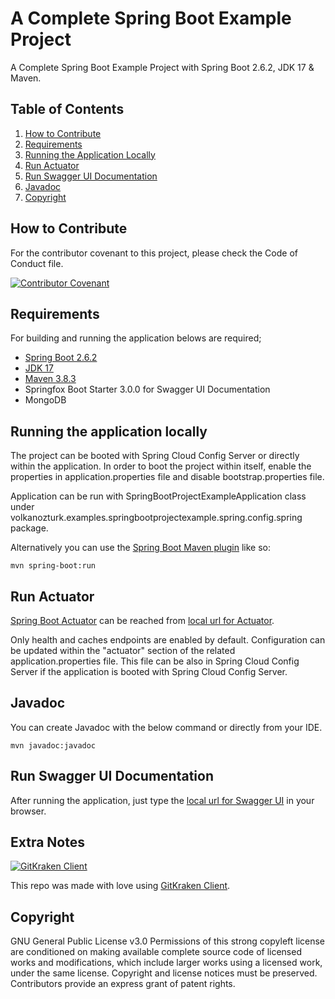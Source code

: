 # A Complete Spring Boot Example Project
A Complete Spring Boot Example Project with Spring Boot 2.6.2, JDK 17 & Maven.

## Table of Contents

1. [How to Contribute](#how-to-contribute) 
2. [Requirements](#requirements)
3. [Running the Application Locally](#running-the-application-locally)
4. [Run Actuator](#run-actuator)
5. [Run Swagger UI Documentation](#run-swagger-ui-documentation)
6. [Javadoc](#javadoc)
7. [Copyright](#copyright)

## How to Contribute

For the contributor covenant to this project, please check the Code of Conduct file.

[![Contributor Covenant](https://img.shields.io/badge/Contributor%20Covenant-2.1-4baaaa.svg)](CODE_OF_CONDUCT.md)

## Requirements

For building and running the application belows are required;

- [Spring Boot 2.6.2](https://spring.io/blog/2021/12/21/spring-boot-2-6-2-available-now)
- [JDK 17](https://www.oracle.com/java/technologies/javase/jdk17-archive-downloads.html)
- [Maven 3.8.3](https://maven.apache.org)
- Springfox Boot Starter 3.0.0 for Swagger UI Documentation
- MongoDB

## Running the application locally

The project can be booted with Spring Cloud Config Server or directly within the application. In order to boot the project within itself, enable the properties in application.properties file and disable bootstrap.properties file.

Application can be run with SpringBootProjectExampleApplication class under volkanozturk.examples.springbootprojectexample.spring.config.spring package.

Alternatively you can use the [Spring Boot Maven plugin](https://docs.spring.io/spring-boot/docs/current/reference/html/build-tool-plugins-maven-plugin.html) like so:

```shell
mvn spring-boot:run
```

## Run Actuator

[Spring Boot Actuator](https://spring.io/guides/gs/actuator-service/) can be reached from [local url for Actuator](http://localhost:8081/actuator).

Only health and caches endpoints are enabled by default. Configuration can be updated within the "actuator" section of the related application.properties file. This file can be also in Spring Cloud Config Server if the application is booted with Spring Cloud Config Server.

## Javadoc

You can create Javadoc with the below command or directly from your IDE.

```shell
mvn javadoc:javadoc
```

## Run Swagger UI Documentation

After running the application, just type the  [local url for Swagger UI](http://localhost:8080/swagger-ui/index.html) in your browser.

## Extra Notes

[![GitKraken Client](https://img.shields.io/badge/GitKraken-Legendary%20Git%20Tools-teal?style=plastic&logo=gitkraken)](https://www.gitkraken.com/invite/eNppBA83)

This repo was made with love using [GitKraken Client](https://www.gitkraken.com/invite/eNppBA83).

## Copyright

GNU General Public License v3.0
Permissions of this strong copyleft license are conditioned on making available complete source code of licensed works and modifications, which include larger works using a licensed work, under the same license. Copyright and license notices must be preserved. Contributors provide an express grant of patent rights.
